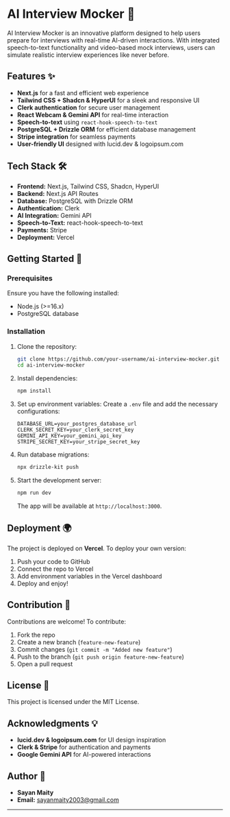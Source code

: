 # AI Interview Mocker 🚀

AI Interview Mocker is an innovative platform designed to help users prepare for interviews with real-time AI-driven interactions. With integrated speech-to-text functionality and video-based mock interviews, users can simulate realistic interview experiences like never before.

## Features ✨

- **Next.js** for a fast and efficient web experience
- **Tailwind CSS + Shadcn & HyperUI** for a sleek and responsive UI
- **Clerk authentication** for secure user management
- **React Webcam & Gemini API** for real-time interaction
- **Speech-to-text** using `react-hook-speech-to-text`
- **PostgreSQL + Drizzle ORM** for efficient database management
- **Stripe integration** for seamless payments
- **User-friendly UI** designed with lucid.dev & logoipsum.com

## Tech Stack 🛠️

- **Frontend:** Next.js, Tailwind CSS, Shadcn, HyperUI
- **Backend:** Next.js API Routes
- **Database:** PostgreSQL with Drizzle ORM
- **Authentication:** Clerk
- **AI Integration:** Gemini API
- **Speech-to-Text:** react-hook-speech-to-text
- **Payments:** Stripe
- **Deployment:** Vercel

## Getting Started 🚀

### Prerequisites

Ensure you have the following installed:
- Node.js (>=16.x)
- PostgreSQL database

### Installation

1. Clone the repository:
   ```sh
   git clone https://github.com/your-username/ai-interview-mocker.git
   cd ai-interview-mocker
   ```

2. Install dependencies:
   ```sh
   npm install
   ```

3. Set up environment variables:
   Create a `.env` file and add the necessary configurations:
   ```env
   DATABASE_URL=your_postgres_database_url
   CLERK_SECRET_KEY=your_clerk_secret_key
   GEMINI_API_KEY=your_gemini_api_key
   STRIPE_SECRET_KEY=your_stripe_secret_key
   ```

4. Run database migrations:
   ```sh
   npx drizzle-kit push
   ```

5. Start the development server:
   ```sh
   npm run dev
   ```
   The app will be available at `http://localhost:3000`.

## Deployment 🌍

The project is deployed on **Vercel**. To deploy your own version:

1. Push your code to GitHub
2. Connect the repo to Vercel
3. Add environment variables in the Vercel dashboard
4. Deploy and enjoy!

## Contribution 🤝

Contributions are welcome! To contribute:

1. Fork the repo
2. Create a new branch (`feature-new-feature`)
3. Commit changes (`git commit -m "Added new feature"`)
4. Push to the branch (`git push origin feature-new-feature`)
5. Open a pull request

## License 📜

This project is licensed under the MIT License.

## Acknowledgments 💡

- **lucid.dev & logoipsum.com** for UI design inspiration
- **Clerk & Stripe** for authentication and payments
- **Google Gemini API** for AI-powered interactions

## Author 📝

- **Sayan Maity**
- **Email:** sayanmaity2003@gmail.com

---


